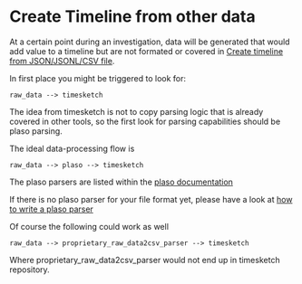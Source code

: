 # Create Timeline from other data

At a certain point during an investigation, data will be generated that would add value to a timeline but are not formated or covered in [Create timeline from JSON/JSONL/CSV file](docs/CreateTimelineFromJSONorCSV.md).

In first place you might be triggered to look for:

    raw_data --> timesketch

The idea from timesketch is not to copy parsing logic that is already covered in other tools, so the first look for parsing capabilities should be plaso parsing.

The ideal data-processing flow is

    raw_data --> plaso --> timesketch

The plaso parsers are listed within the [plaso documentation](https://plaso.readthedocs.io/en/latest/sources/user/Parsers-and-plugins.html)

If there is no plaso parser for your file format yet, please have a look at [how to write a plaso parser](https://plaso.readthedocs.io/en/latest/sources/developer/How-to-write-a-parser.html)

Of course the following could work as well

    raw_data --> proprietary_raw_data2csv_parser --> timesketch
    
Where proprietary_raw_data2csv_parser would not end up in timesketch repository.
